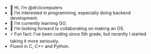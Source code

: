 - 👋 Hi, I’m @drclcomputers
- 👀 I’m interested in programming, especially doing backend development.
- 🌱 I’m currently learning GO.
- 💞️ I’m looking forward to collaborating on making an OS.
- ⚡ Fun fact: I've been coding since 5th grade, but recently I started taking it more seriously.
- Fluent in C, C++ and Python.

<!---
drclcomputers/drclcomputers is a ✨ special ✨ repository because its `README.md` (this file) appears on your GitHub profile.
You can click the Preview link to take a look at your changes.
--->
